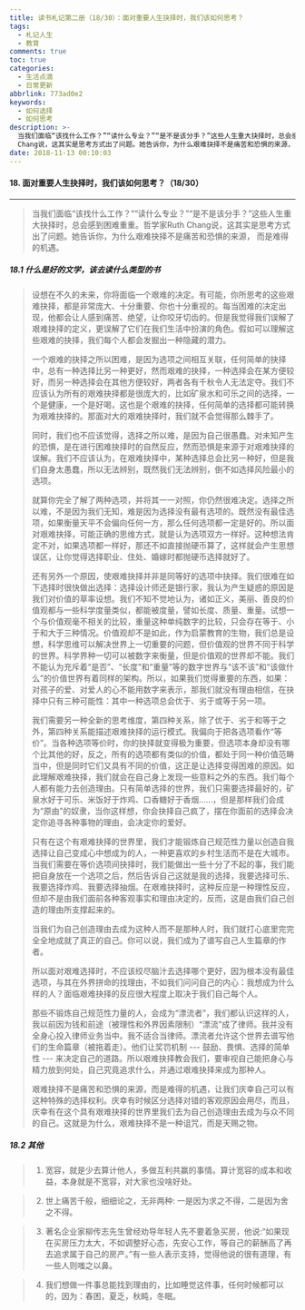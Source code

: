 ```yaml
---
title: 读书札记第二册（18/30）：面对重要人生抉择时，我们该如何思考？
tags:
  - 札记人生
  - 教育
comments: true
toc: true
categories:
  - 生活点滴
  - 日常更新
abbrlink: 773ad0e2
keywords:
  - 如何选择
  - 如何思考
description: >-
  当我们面临“该找什么工作？”“读什么专业？”“是不是该分手？”这些人生重大抉择时，总会感到困难重重。哲学家Ruth
  Chang说，这其实是思考方式出了问题。她告诉你，为什么艰难抉择不是痛苦和恐惧的来源， 而是难得的机遇。
date: 2018-11-13 00:10:03
---
```

<script type="text/javascript" src="/js/src/bai.js"></script>

#### 18. 面对重要人生抉择时，我们该如何思考？（18/30）
---
> 当我们面临“该找什么工作？”“读什么专业？”“是不是该分手？”这些人生重大抉择时，总会感到困难重重。哲学家Ruth Chang说，这其实是思考方式出了问题。她告诉你，为什么艰难抉择不是痛苦和恐惧的来源， 而是难得的机遇。

##### 18.1 什么是好的文学，该去读什么类型的书
> 设想在不久的未来，你将面临一个艰难的决定。有可能，你所思考的这些艰难抉择，都是非常庞大、十分重要、你也十分重视的。每当困难的决定出现，他都会让人感到痛苦、绝望，让你咬牙切齿的。但是我觉得我们误解了艰难抉择的定义，更误解了它们在我们生活中扮演的角色。假如可以理解这些艰难的抉择，我们每个人都会发掘出一种隐藏的潜力。
>
> 一个艰难的抉择之所以困难，是因为选项之间相互关联，任何简单的抉择中，总有一种选择比另一种更好，然而艰难的抉择，一种选择会在某方便较好，而另一种选择会在其他方便较好，两者各有千秋令人无法定夺。我们不应该认为所有的艰难抉择都是很庞大的，比如矿泉水和可乐之间的选择，一个是健康，一个是好喝，这也是个艰难的抉择，任何简单的选择都可能转换为艰难抉择的。那面对大的艰难抉择时，我们就不会觉得那么棘手了。
>
> 同时，我们也不应该觉得，选择之所以难，是因为自己很愚蠢。对未知产生的恐惧，是在进行困难抉择时的自然反应，然而恐惧是来源于对艰难抉择的误解。我们不应该认为，在艰难抉择中，某种选择总会比另一种好，但是我们自身太愚蠢，所以无法辨别，既然我们无法辨别，倒不如选择风险最小的选项。
>
> 就算你完全了解了两种选项，并将其一一对照，你仍然很难决定。选择之所以难，不是因为我们无知，难是因为选择没有最有选项的。既然没有最佳选项，如果衡量天平不会偏向任何一方，那么任何选项都一定是好的。所以面对艰难抉择，可能正确的思维方式，就是认为选项双方一样好。这种想法肯定不对，如果选项都一样好，那还不如直接抛硬币算了，这样就会产生思想误区，让你觉得选择职业、住处、婚嫁时都抛硬币选择就好了。
>
> 还有另外一个原因，使艰难抉择并非是同等好的选项中抉择。我们很难在如下选择时很快做出选择：选择设计师还是银行家，我认为产生疑惑的原因是我们对价值的草率设想。我们不知不觉地认为，诸如正义，美丽、善良的价值观都与一些科学度量类似，都能被度量，譬如长度、质量、重量。试想一个与价值观毫不相关的比较，重量这种单纯数字的比较，只会存在等于、小于和大于三种情况。价值观却不是如此，作为启蒙教育的生物，我们总是设想，科学思维可以解决世界上一切重要的问题，但价值观的世界不同于科学的世界。科学界种一切可以被数字来衡量，但是价值观的世界却不能。我们不能认为充斥着“是否”、“长度”和“重量”等的数字世界与“该不该”和“该做什么”的价值世界有着同样的架构。所以，如果我们觉得重要的东西，如果：对孩子的爱、对爱人的心不能用数字来表示，那我们就没有理由相信，在抉择中只有三种可能性：其中一种选项总会优于、劣于或等于另一项。
>
> 我们需要另一种全新的思考维度，第四种关系，除了优于、劣于和等于之外，第四种关系能描述艰难抉择的运行模式。我偏向于把各选项看作“等价”。当各种选项等价时，你的抉择就变得极为重要，但选项本身却没有哪个比其他的好，反之，所有的选项都有类似的价值，都处于同一种价值范畴当中，但是同时它们又具有不同的价值，这正是让选择变得困难的原因。如此理解艰难抉择，我们就会在自己身上发现一些意料之外的东西。我们每个人都有能力去创造理由。只有简单选择的世界，我们只需要选择最好的，矿泉水好于可乐、米饭好于炸鸡、口香糖好于香烟……，但是那样我们会成为“原由”的奴隶，当你这样想，你会抉择自己疯了，摆在你面前的选择会决定你追寻各种事物的理由，会决定你的爱好。
>
> 只有在这个有艰难抉择的世界里，我们才能锻炼自己规范性力量以创造自我选择让自己变成心中想成为的人，一种更喜欢的乡村生活而不是在大城市。当我们需要在等价选项间抉择时，我们能做出一些十分了不起的事，我们能把自身放在一个选项之后，然后告诉自己这就是我的选择，我要选择可乐、我要选择炸鸡、我要选择抽烟。在艰难抉择时，这种反应是一种理性反应，但却不是由我们面前各种客观事实和理由决定的，反而，这是由我们自己创造的理由所支撑起来的。
>
> 当我们为自己创造理由去成为这种人而不是那种人时，我们就打心底里完完全全地成就了真正的自己。你可以说，我们成为了谱写自己人生篇章的作者。
>
> 所以面对艰难选择时，不应该绞尽脑汁去选择哪个更好，因为根本没有最佳选项，与其在外界拼命的找理由，不如我们问问自己的内心：我想成为什么样的人？面临艰难抉择的反应很大程度上取决于我们自己每个人。
>
> 那些不锻炼自己规范性力量的人，会成为“漂流者”，我们都认识这样的人，我以前因为钱和前途（被理性和外界因素限制）“漂流”成了律师。我并没有全身心投入律师业务当中。我不适合当律师。漂流者允许这个世界去谱写他们的生命篇章（被拖着走）。他们让奖罚机制 --- 鼓励、畏惧、选择的简单性 --- 来决定自己的道路。所以艰难抉择教会我们，要审视自己能把身心与精力放到何处，自己究竟追求什么，并通过艰难抉择来成为那种人。
>
> 艰难抉择不是痛苦和恐惧的来源，而是难得的机遇，让我们庆幸自己可以有这种特殊的选择权利。庆幸有时候区分选择对错的客观原因会用尽，而且，庆幸有在这个具有艰难抉择的世界里我们去为自己创造理由去成为与众不同的自己。这就是为什么，艰难抉择不是一种诅咒，而是天赐之物。

##### 18.2 其他
> 1. 宽容，就是少去算计他人，多做互利共赢的事情。算计宽容的成本和收益，本身就是不宽容，对大家也没啥好处。

> 2. 世上痛苦千般，细细论之，无非两种: 一是因为求之不得，二是因为舍之不得。

> 3. 著名企业家柳传志先生曾经劝导年轻人先不要着急买房，他说:“如果现在买房压力太大，不如调整好心态，先安心工作，等自己的薪酬高了再去追求属于自己的房产。”有一些人表示支持，觉得他说的很有道理，有一些人则嗤之以鼻。

> 4. 我们想做一件事总能找到理由的，比如睡觉这件事，任何时候都可以的，因为：春困，夏乏，秋盹，冬眠。
